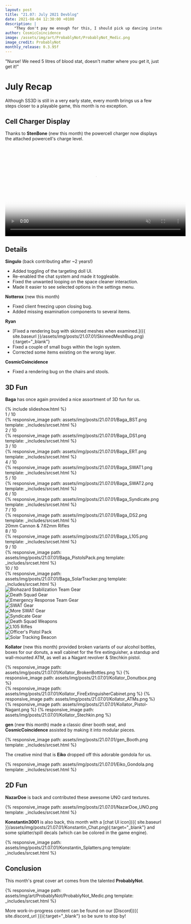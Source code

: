 ```yaml
---
layout: post
title: "21.07: July 2021 Devblog"
date: 2021-08-04 12:30:00 +0100
description: |
    "They don't pay me enough for this, I should pick up dancing instead."
author: CosmicCoincidence
image: /assets/img/art/ProbablyNot/ProbablyNot_Medic.png
image_credit: ProbablyNot
monthly_release: 0.3.95f
---
```


"Nurse! We need 5 litres of blood stat, doesn't matter where you get it, just get it!"

# July Recap

Although SS3D is still in a very early state, every month brings us a few steps closer to a playable game, this month is no exception.

## Cell Charger Display

Thanks to **StenBone** (new this month) the powercell charger now displays the attached powercell's charge level.

<video controls muted poster="{{ site.baseurl }}/assets/img/posts/21.07.01/CellCharger.png" width="580px">>
  <source src="{{ site.baseurl }}/assets/img/posts/21.07.01/CellCharger.mp4" type="video/mp4">
</video>

## Details

**Singulo** (back contributing after ~2 years!)
- Added toggling of the targeting doll UI.
- Re-enabled the chat system and made it toggleable.
- Fixed the unwanted looping on the space cleaner interaction.
- Made it easier to see selected options in the settings menu.

**Notterox** (new this month)
- Fixed client freezing upon closing bug.
- Added missing examination components to several items.

**Ryan**
- [Fixed a rendering bug with skinned meshes when examined.]({{ site.baseurl }}/assets/img/posts/21.07.01/SkinnedMeshBug.png){:target="_blank"}
- Fixed a couple of small bugs within the login system.
- Corrected some items existing on the wrong layer.

**CosmicCoincidence**
- Fixed a rendering bug on the chairs and stools.

## 3D Fun

**Baga** has once again provided a nice assortment of 3D fun for us.

<div class="slideshow">
  {% include slideshow.html %}
  <div class="mySlides">
    <div class="slide-number">1 / 10</div>
    {% responsive_image path: assets/img/posts/21.07.01/Baga_BST.png template: _includes/srcset.html %}
  </div>
  <div class="mySlides">
    <div class="slide-number">2 / 10</div>
    {% responsive_image path: assets/img/posts/21.07.01/Baga_DS1.png template: _includes/srcset.html %}
  </div>
  <div class="mySlides">
    <div class="slide-number">3 / 10</div>
    {% responsive_image path: assets/img/posts/21.07.01/Baga_ERT.png template: _includes/srcset.html %}
  </div>
  <div class="mySlides">
    <div class="slide-number">4 / 10</div>
    {% responsive_image path: assets/img/posts/21.07.01/Baga_SWAT1.png template: _includes/srcset.html %}
  </div>
  <div class="mySlides">
    <div class="slide-number">5 / 10</div>
    {% responsive_image path: assets/img/posts/21.07.01/Baga_SWAT2.png template: _includes/srcset.html %}
  </div>
  <div class="mySlides">
    <div class="slide-number">6 / 10</div>
    {% responsive_image path: assets/img/posts/21.07.01/Baga_Syndicate.png template: _includes/srcset.html %}
  </div>
  <div class="mySlides">
    <div class="slide-number">7 / 10</div>
    {% responsive_image path: assets/img/posts/21.07.01/Baga_DS2.png template: _includes/srcset.html %}
    <div id="description" class="slide-description">20mm Cannon & 7.62mm Rifles</div>
  </div>
  <div class="mySlides">
    <div class="slide-number">8 / 10</div>
    {% responsive_image path: assets/img/posts/21.07.01/Baga_L105.png template: _includes/srcset.html %}
  </div>
  <div class="mySlides">
    <div class="slide-number">9 / 10</div>
    {% responsive_image path: assets/img/posts/21.07.01/Baga_PistolsPack.png template: _includes/srcset.html %}
  </div>
  <div class="mySlides">
    <div class="slide-number">10 / 10</div>
    {% responsive_image path: assets/img/posts/21.07.01/Baga_SolarTracker.png template: _includes/srcset.html %}
  </div>
  <div class="myRows">
    <div class="row">
      <div class="column">
        <img class="thumbs cursor" src="{{ site.baseurl }}/assets/img/posts/21.07.01/Baga_BST.png" alt="Biohazard Stabilization Team Gear" onclick="currentSlide(1)">
      </div>
      <div class="column">
        <img class="thumbs cursor" src="{{ site.baseurl }}/assets/img/posts/21.07.01/Baga_DS1.png" alt="Death Squad Gear" onclick="currentSlide(2)">
      </div>
      <div class="column">
        <img class="thumbs cursor" src="{{ site.baseurl }}/assets/img/posts/21.07.01/Baga_ERT.png" alt="Emergency Response Team Gear" onclick="currentSlide(3)">
      </div>
      <div class="column">
        <img class="thumbs cursor" src="{{ site.baseurl }}/assets/img/posts/21.07.01/Baga_SWAT1.png" alt="SWAT Gear" onclick="currentSlide(4)">
      </div>
      <div class="column">
        <img class="thumbs cursor" src="{{ site.baseurl }}/assets/img/posts/21.07.01/Baga_SWAT2.png" alt="More SWAT Gear" onclick="currentSlide(5)">
      </div>
      <div class="column">
        <img class="thumbs cursor" src="{{ site.baseurl }}/assets/img/posts/21.07.01/Baga_Syndicate.png" alt="Syndicate Gear" onclick="currentSlide(6)">
      </div>
    </div>
  </div>
  <div class="myRows">
    <div class="row">
      <div class="column">
        <img class="thumbs cursor" src="{{ site.baseurl }}/assets/img/posts/21.07.01/Baga_DS2.png" alt="Death Squad Weapons" onclick="currentSlide(7)">
      </div>
      <div class="column">
        <img class="thumbs cursor" src="{{ site.baseurl }}/assets/img/posts/21.07.01/Baga_L105.png" alt="L105 Rifles" onclick="currentSlide(8)">
      </div>
      <div class="column">
        <img class="thumbs cursor" src="{{ site.baseurl }}/assets/img/posts/21.07.01/Baga_PistolsPack.png" alt="Officer's Pistol Pack" onclick="currentSlide(9)">
      </div>
      <div class="column">
        <img class="thumbs cursor" src="{{ site.baseurl }}/assets/img/posts/21.07.01/Baga_SolarTracker.png" alt="Solar Tracking Beacon" onclick="currentSlide(10)">
      </div>
    </div>
  </div>
</div>

**Kollator** (new this month) provided broken variants of our alcohol bottles, boxes for our donuts, a wall cabinet for the fire extinguisher, a standup and wall-mounted ATM, as well as a Nagant revolver & Stechkin pistol.

<div class='horizontal-2' markdown='1'>
  {% responsive_image path: assets/img/posts/21.07.01/Kollator_BrokenBottles.png %}
  {% responsive_image path: assets/img/posts/21.07.01/Kollator_Donutbox.png %}
</div>

<div class='horizontal-2' markdown='1'>
  {% responsive_image path: assets/img/posts/21.07.01/Kollator_FireExtinguisherCabinet.png %}
  {% responsive_image path: assets/img/posts/21.07.01/Kollator_ATMs.png %}
</div>

<div class='horizontal-2' markdown='1'>
  {% responsive_image path: assets/img/posts/21.07.01/Kollator_Pistol-Nagant.png %}
  {% responsive_image path: assets/img/posts/21.07.01/Kollator_Stechkin.png %}
</div>

**gen** (new this month) made a classic diner booth seat, and **CosmicCoincidence** assisted by making it into modular pieces.

{% responsive_image path: assets/img/posts/21.07.01/gen_Booth.png template: _includes/srcset.html %}

The creative mind that is **Eiko** dropped off this adorable gondola for us.

{% responsive_image path: assets/img/posts/21.07.01/Eiko_Gondola.png template: _includes/srcset.html %}

## 2D Fun

**NazarDoe** is back and contributed these awesome UNO card textures.

{% responsive_image path: assets/img/posts/21.07.01/NazarDoe_UNO.png template: _includes/srcset.html %}

**Konstantin3001** is also back, this month with a [chat UI icon]({{ site.baseurl }}/assets/img/posts/21.07.01/Konstantin_Chat.png){:target="_blank"} and some splatter/spill decals (which can be colored in the game engine).

{% responsive_image path: assets/img/posts/21.07.01/Konstantin_Splatters.png template: _includes/srcset.html %}

## Conclusion

This month's great cover art comes from the talented **ProbablyNot**.

{% responsive_image path: assets/img/art/ProbablyNot/ProbablyNot_Medic.png template: _includes/srcset.html %}

More work-in-progress content can be found on our [Discord]({{ site.discord_url }}){:target="_blank"} so be sure to stop by!
